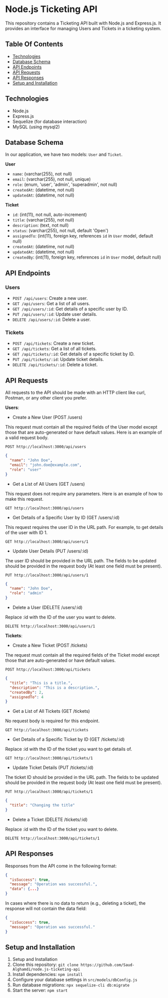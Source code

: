 # Node.js Ticketing API

This repository contains a Ticketing API built with Node.js and Express.js. It provides an interface for managing Users and Tickets in a ticketing system.

## Table Of Contents

- [Technologies](#technologies)
- [Database Schema](#database-schema)
- [API Endpoints](#api-endpoints)
- [API Requests](#api-requests)
- [API Responses](#api-responses)
- [Setup and Installation](#setup-and-installation)

## Technologies

- Node.js
- Express.js
- Sequelize (for database interaction)
- MySQL (using mysql2)

## Database Schema

In our application, we have two models: `User` and `Ticket`.

**User**

- `name`: (varchar(255), not null)
- `email`: (varchar(255), not null, unique)
- `role`: (enum, 'user', 'admin', 'superadmin', not null)
- `createdAt`: (datetime, not null)
- `updatedAt`: (datetime, not null)

**Ticket**

- `id`: (int(11), not null, auto-increment)
- `title`: (varchar(255), not null)
- `description`: (text, not null)
- `status`: (varchar(255), not null, default 'Open')
- `assignedTo`: (int(11), foreign key, references `id` in `User` model, default null)
- `createdAt`: (datetime, not null)
- `updatedAt`: (datetime, not null)
- `createdBy`: (int(11), foreign key, references `id` in `User` model, default null)

## API Endpoints

### Users

- `POST /api/users`: Create a new user.
- `GET /api/users`: Get a list of all users.
- `GET /api/users/:id`: Get details of a specific user by ID.
- `PUT /api/users/:id`: Update user details.
- `DELETE /api/users/:id`: Delete a user.

### Tickets

- `POST /api/tickets`: Create a new ticket.
- `GET /api/tickets`: Get a list of all tickets.
- `GET /api/tickets/:id`: Get details of a specific ticket by ID.
- `PUT /api/tickets/:id`: Update ticket details.
- `DELETE /api/tickets/:id`: Delete a ticket.

## API Requests

All requests to the API should be made with an HTTP client like curl, Postman, or any other client you prefer.

**Users**:

- Create a New User (POST /users)

This request must contain all the required fields of the User model except those that are auto-generated or have default values. Here is an example of a valid request body.

`POST http://localhost:3000/api/users`

```json
{
  "name": "John Doe",
  "email": "john.doe@example.com",
  "role": "user"
}
```

- Get a List of All Users (GET /users)

This request does not require any parameters. Here is an example of how to make this request.

`GET http://localhost:3000/api/users`

- Get Details of a Specific User by ID (GET /users/:id)

This request requires the user ID in the URL path. For example, to get details of the user with ID 1.

`GET http://localhost:3000/api/users/1`

- Update User Details (PUT /users/:id)

The user ID should be provided in the URL path. The fields to be updated should be provided in the request body (At least one field must be present).

`PUT http://localhost:3000/api/users/1`

```json
{
  "name": "John Doe",
  "role": "admin"
}
```

- Delete a User (DELETE /users/:id)

Replace :id with the ID of the user you want to delete.

`DELETE http://localhost:3000/api/users/1`

**Tickets**:

- Create a New Ticket (POST /tickets)

The request must contain all the required fields of the Ticket model except those that are auto-generated or have default values.

`POST http://localhost:3000/api/tickets`

```json
{
  "title": "This is a title.",
  "description": "This is a description.",
  "createdBy": 2,
  "assignedTo": 4
}
```

- Get a List of All Tickets (GET /tickets)

No request body is required for this endpoint.

`GET http://localhost:3000/api/tickets`

- Get Details of a Specific Ticket by ID (GET /tickets/:id)

Replace :id with the ID of the ticket you want to get details of.

`GET http://localhost:3000/api/tickets/1`

- Update Ticket Details (PUT /tickets/:id)

The ticket ID should be provided in the URL path. The fields to be updated should be provided in the request body (At least one field must be present).

`PUT http://localhost:3000/api/tickets/1`

```json
{
  "title": "Changing the title"
}
```

- Delete a Ticket (DELETE /tickets/:id)

Replace :id with the ID of the ticket you want to delete.

`DELETE http://localhost:3000/api/tickets/1`

## API Responses

Responses from the API come in the following format:

```json
{
  "isSuccess": true,
  "message": "Operation was successful.",
  "data": {...}
}
```

In cases where there is no data to return (e.g., deleting a ticket), the response will not contain the data field:

```json
{
  "isSuccess": true,
  "message": "Operation was successful."
}
```

## Setup and Installation

1. Setup and Installation
2. Clone this repository: `git clone https://github.com/Saud-Alghamdi/node.js-ticketing-api`
3. Install dependencies: `npm install`
4. Configure your database settings in `src/models/dbConfig.js`
5. Run database migrations: `npx sequelize-cli db:migrate`
6. Start the server: `npm start`
